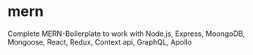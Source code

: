 # mern
Complete MERN-Boilerplate to work with Node.js, Express, MoongoDB, Mongoose, React, Redux, Context api, GraphQL, Apollo
